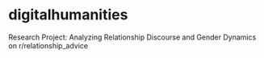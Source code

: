 # digitalhumanities
Research Project:  Analyzing Relationship Discourse and Gender Dynamics on r/relationship_advice
